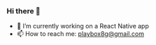 ### Hi there 👋

- 🔭 I’m currently working on a React Native app
- 📫 How to reach me: playbox8g@gmail.com

